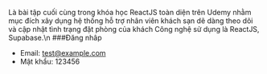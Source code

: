 Là bài tập cuối cùng trong khóa học ReactJS toàn diện trên Udemy
nhằm mục đích xây dụng hệ thống hỗ trợ nhân viên khách sạn dẽ
dàng theo dõi và cập nhật tình trạng đặt phòng của khách
Công nghệ sử dụng là ReactJS, Supabase.\n
###Đăng nhâp
- Email: test@example.com
- Mật khẩu: 123456
